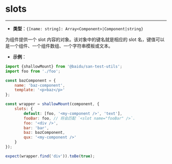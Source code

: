 # slots
---

* **类型**：`{[name: string]: Array<Component>|Component|string}`

为组件提供一个 slot 内容的对象。该对象中的键名就是相应的 slot 名，键值可以是一个组件、一个组件数组、一个字符串模板或文本。

* **示例**：

```js
import {shallowMount} from '@baidu/san-test-utils';
import foo from './foo';

const bazComponent = {
    name: 'baz-component',
    template: '<p>baz</p>'
};

const wrapper = shallowMount(component, {
    slots: {
        default: [foo, '<my-component />', 'text'],
        fooBar: foo, // 将会匹配 `<slot name="fooBar" />`.
        foo: '<div />',
        bar: 'bar',
        baz: bazComponent,
        qux: '<my-component />'
    }
});

expect(wrapper.find('div')).toBe(true);
```
